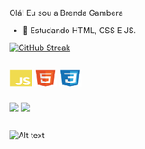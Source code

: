 Olá! Eu sou a Brenda Gambera
- 🌱 Estudando HTML, CSS E JS.




[![GitHub Streak](http://github-readme-streak-stats.herokuapp.com?user=bregambera&theme=onedark&hide_border=falso&date_format=M%20j%5B%2C%20Y%5D)](https://git.io/streak-stats)


<div style="display: inline_block"><br>
  <img align="center" alt="bre-Js" height="30" width="40" src="https://raw.githubusercontent.com/devicons/devicon/master/icons/javascript/javascript-plain.svg">
  <img align="center" alt="bre-HTML" height="30" width="40" src="https://raw.githubusercontent.com/devicons/devicon/master/icons/html5/html5-original.svg">
  <img align="center" alt="bre-CSS" height="30" width="40" src="https://raw.githubusercontent.com/devicons/devicon/master/icons/css3/css3-original.svg">
</div>
  
  
  
  ##
  
  
  
  <div> 
  <a href="https://instagram.com/bregambera" target="_blank"><img src="https://img.shields.io/badge/-Instagram-%23E4405F?style=for-the-badge&logo=instagram&logoColor=white"      target="_blank"></a>
  <a href="https://www.linkedin.com/in/brenda-gambera-862122210/" target="_blank"><img src="https://img.shields.io/badge/-LinkedIn-%230077B5?style=for-the-badge&logo=linkedin&logoColor=white" target="_blank"></a> 
 </div>
  
 ## 
  

![Alt text](https://spotify-recently-played-readme.vercel.app/api?user=brendagmbr&unique={true|1|on|yes})
  
  
  
  
  
  
